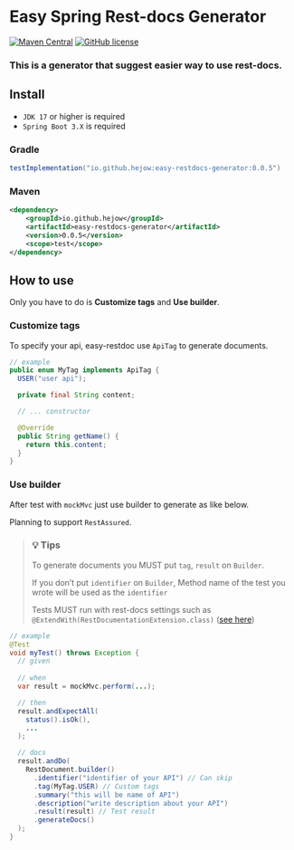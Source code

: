 # Easy Spring Rest-docs Generator
[![Maven Central](https://img.shields.io/maven-central/v/io.github.hejow/easy-restdocs-generator.svg)](https://central.sonatype.com/artifact/io.github.hejow/easy-restdocs-generator)
[![GitHub license](https://img.shields.io/badge/License-Apache%202.0-blue.svg)](https://github.com/Hejow/easy-restdocs-generator/blob/main/LICENSE)

### This is a generator that suggest easier way to use rest-docs.

## Install
- `JDK 17` or higher is required
- `Spring Boot 3.X` is required

### Gradle

```groovy
testImplementation("io.github.hejow:easy-restdocs-generator:0.0.5")
```

### Maven

```xml
<dependency>
    <groupId>io.github.hejow</groupId>
    <artifactId>easy-restdocs-generator</artifactId>
    <version>0.0.5</version>
    <scope>test</scope>
</dependency>
```

## How to use
Only you have to do is **Customize tags** and **Use builder**.

### Customize tags
To specify your api, easy-restdoc use `ApiTag` to generate documents.  

```java
// example
public enum MyTag implements ApiTag {
  USER("user api");

  private final String content;  

  // ... constructor

  @Override
  public String getName() {
    return this.content;
  }
}
```

### Use builder
After test with `mockMvc` just use builder to generate as like below.

Planning to support `RestAssured`.

> ### 💡 Tips
> 
> To generate documents you MUST put `tag`, `result` on `Builder`.
> 
> If you don’t put `identifier` on `Builder`, Method name of the test you wrote will be used as the `identifier`
> 
> Tests MUST run with rest-docs settings such as `@ExtendWith(RestDocumentationExtension.class)` ([see here](https://github.com/Hejow/easy-restdocs-generator/blob/f25657a5aa20f813d9814d00b661bf6e11d300dd/sample/src/test/java/com/simplerestdocs/user/UserControllerTest.java#L45))

```java
// example
@Test
void myTest() throws Exception {
  // given
  
  // when
  var result = mockMvc.perform(...);

  // then
  result.andExpectAll(
    status().isOk(),
    ...
  );

  // docs
  result.andDo(
    RestDocument.builder()
      .identifier("identifier of your API") // Can skip
      .tag(MyTag.USER) // Custom tags
      .summary("this will be name of API")
      .description("write description about your API")
      .result(result) // Test result
      .generateDocs()
  );
}
```
